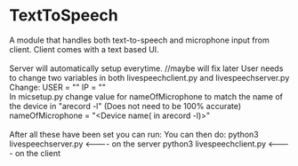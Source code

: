 # TextToSpeech
A module that handles both text-to-speech and microphone input from client. Client comes with a text based UI.
<br>
<br>
Server will automatically setup everytime. //maybe will fix later
User needs to change two variables in both livespeechclient.py and livespeechserver.py
Change:
USER = "<username>"
IP = "<ip address>"
<br>
In micsetup.py change value for nameOfMicrophone to match the name of the device in "arecord -l" (Does not need to be 100% accurate)
nameOfMicrophone = "<Device name( in arecord -l)>"  
<br>
After all these have been set you can run:
You can then do:
python3 livespeechserver.py    <----  on the server
python3 livespeechclient.py    <----  on the client
<br>
